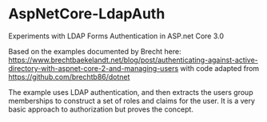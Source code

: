 # AspNetCore-LdapAuth
Experiments with LDAP Forms Authentication in ASP.net Core 3.0

Based on the examples documented by Brecht here: https://www.brechtbaekelandt.net/blog/post/authenticating-against-active-directory-with-aspnet-core-2-and-managing-users with code adapted from https://github.com/brechtb86/dotnet

The example uses LDAP authentication, and then extracts the users group memberships to construct a set of roles and claims for the user. It is a very basic approach to authorization but proves the concept. 
